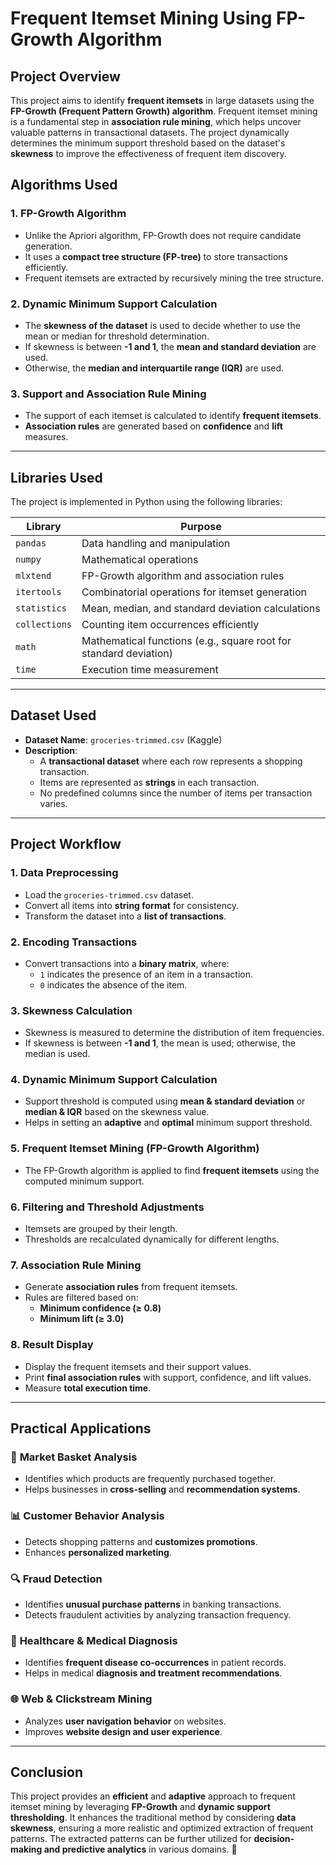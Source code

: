 # **Frequent Itemset Mining Using FP-Growth Algorithm**  

## **Project Overview**  
This project aims to identify **frequent itemsets** in large datasets using the **FP-Growth (Frequent Pattern Growth) algorithm**. Frequent itemset mining is a fundamental step in **association rule mining**, which helps uncover valuable patterns in transactional datasets. The project dynamically determines the minimum support threshold based on the dataset's **skewness** to improve the effectiveness of frequent item discovery.  

## **Algorithms Used**  
### 1. **FP-Growth Algorithm**  
   - Unlike the Apriori algorithm, FP-Growth does not require candidate generation.  
   - It uses a **compact tree structure (FP-tree)** to store transactions efficiently.  
   - Frequent itemsets are extracted by recursively mining the tree structure.  

### 2. **Dynamic Minimum Support Calculation**  
   - The **skewness of the dataset** is used to decide whether to use the mean or median for threshold determination.  
   - If skewness is between **-1 and 1**, the **mean and standard deviation** are used.  
   - Otherwise, the **median and interquartile range (IQR)** are used.  

### 3. **Support and Association Rule Mining**  
   - The support of each itemset is calculated to identify **frequent itemsets**.  
   - **Association rules** are generated based on **confidence** and **lift** measures.  

---

## **Libraries Used**  
The project is implemented in Python using the following libraries:  

| Library        | Purpose |
|---------------|---------|
| `pandas`      | Data handling and manipulation |
| `numpy`       | Mathematical operations |
| `mlxtend`     | FP-Growth algorithm and association rules |
| `itertools`   | Combinatorial operations for itemset generation |
| `statistics`  | Mean, median, and standard deviation calculations |
| `collections` | Counting item occurrences efficiently |
| `math`        | Mathematical functions (e.g., square root for standard deviation) |
| `time`        | Execution time measurement |

---

## **Dataset Used**  
- **Dataset Name**: `groceries-trimmed.csv` (Kaggle)  
- **Description**:  
  - A **transactional dataset** where each row represents a shopping transaction.  
  - Items are represented as **strings** in each transaction.  
  - No predefined columns since the number of items per transaction varies.  

---

## **Project Workflow**  

### **1. Data Preprocessing**  
- Load the `groceries-trimmed.csv` dataset.  
- Convert all items into **string format** for consistency.  
- Transform the dataset into a **list of transactions**.  

### **2. Encoding Transactions**  
- Convert transactions into a **binary matrix**, where:  
  - `1` indicates the presence of an item in a transaction.  
  - `0` indicates the absence of the item.  

### **3. Skewness Calculation**  
- Skewness is measured to determine the distribution of item frequencies.  
- If skewness is between **-1 and 1**, the mean is used; otherwise, the median is used.  

### **4. Dynamic Minimum Support Calculation**  
- Support threshold is computed using **mean & standard deviation** or **median & IQR** based on the skewness value.  
- Helps in setting an **adaptive** and **optimal** minimum support threshold.  

### **5. Frequent Itemset Mining (FP-Growth Algorithm)**  
- The FP-Growth algorithm is applied to find **frequent itemsets** using the computed minimum support.  

### **6. Filtering and Threshold Adjustments**  
- Itemsets are grouped by their length.  
- Thresholds are recalculated dynamically for different lengths.  

### **7. Association Rule Mining**  
- Generate **association rules** from frequent itemsets.  
- Rules are filtered based on:  
  - **Minimum confidence (≥ 0.8)**  
  - **Minimum lift (≥ 3.0)**  

### **8. Result Display**  
- Display the frequent itemsets and their support values.  
- Print **final association rules** with support, confidence, and lift values.  
- Measure **total execution time**.  

---

## **Practical Applications**  

### 🛒 **Market Basket Analysis**  
   - Identifies which products are frequently purchased together.  
   - Helps businesses in **cross-selling** and **recommendation systems**.  

### 📊 **Customer Behavior Analysis**  
   - Detects shopping patterns and **customizes promotions**.  
   - Enhances **personalized marketing**.  

### 🔍 **Fraud Detection**  
   - Identifies **unusual purchase patterns** in banking transactions.  
   - Detects fraudulent activities by analyzing transaction frequency.  

### 🏥 **Healthcare & Medical Diagnosis**  
   - Identifies **frequent disease co-occurrences** in patient records.  
   - Helps in medical **diagnosis and treatment recommendations**.  

### 🌐 **Web & Clickstream Mining**  
   - Analyzes **user navigation behavior** on websites.  
   - Improves **website design and user experience**.  

---

## **Conclusion**  
This project provides an **efficient** and **adaptive** approach to frequent itemset mining by leveraging **FP-Growth** and **dynamic support thresholding**. It enhances the traditional method by considering **data skewness**, ensuring a more realistic and optimized extraction of frequent patterns. The extracted patterns can be further utilized for **decision-making and predictive analytics** in various domains. 🚀  
